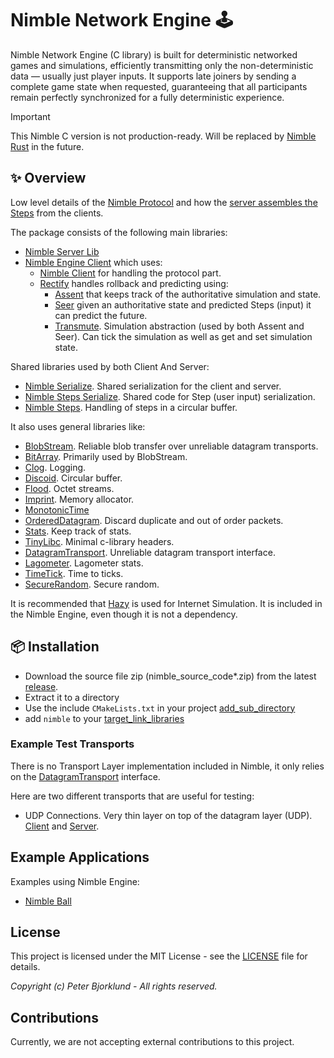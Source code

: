 # Nimble Network Engine 🕹️

Nimble Network Engine (C library) is built for deterministic networked games and simulations, efficiently transmitting only the non-deterministic data — usually just player inputs. It supports late joiners by sending a complete game state when requested, guaranteeing that all participants remain perfectly synchronized for a fully deterministic experience.

> [!IMPORTANT]
> This Nimble C version is not production-ready. Will be replaced by [Nimble Rust](https://github.com/nimble-rust/nimble) in the future.

## ✨ Overview

Low level details of the [Nimble Protocol](https://github.com/piot/nimble-serialize-c/blob/main/docs/index.adoc) and how the
[server assembles the Steps](https://github.com/piot/nimble-server-lib/blob/main/docs/index.adoc) from the clients.

The package consists of the following main libraries:

* [Nimble Server Lib](https://github.com/piot/nimble-server-lib)
* [Nimble Engine Client](https://github.com/piot/nimble-engine-client)  which uses:
  * [Nimble Client](https://github.com/piot/nimble-client-c) for handling the protocol part.
  * [Rectify](https://github.com/piot/rectify-c) handles rollback and predicting using:
    * [Assent](https://github.com/piot/assent-c) that keeps track of the authoritative simulation and state.
    * [Seer](https://github.com/piot/seer-c) given an authoritative state and predicted Steps (input) it can predict the future.
    * [Transmute](https://github.com/piot/transmute-c). Simulation abstraction (used by both Assent and Seer).
        Can tick the simulation as well as get and set simulation state.

Shared libraries used by both Client And Server:

* [Nimble Serialize](https://github.com/piot/nimble-serialize-c). Shared serialization for the client and server.
* [Nimble Steps Serialize](https://github.com/piot/nimble-steps-serialize-c). Shared code for Step (user input) serialization.
* [Nimble Steps](https://github.com/piot/nimble-steps-c). Handling of steps in a circular buffer.

It also uses general libraries like:

* [BlobStream](https://github.com/piot/blob-stream). Reliable blob transfer over unreliable datagram transports.
* [BitArray](https://github.com/piot/bit-array). Primarily used by BlobStream.
* [Clog](https://github.com/piot/clog). Logging.
* [Discoid](https://github.com/piot/discoid-c). Circular buffer.
* [Flood](https://github.com/piot/flood-c). Octet streams.
* [Imprint](https://github.com/piot/imprint). Memory allocator.
* [MonotonicTime](https://github.com/piot/monotonic-time-c)
* [OrderedDatagram](https://github.com/piot/ordered-datagram-c). Discard duplicate and out of order packets.
* [Stats](https://github.com/piot/stats-c). Keep track of stats.
* [TinyLibc](https://github.com/piot/tiny-libc). Minimal c-library headers.
* [DatagramTransport](https://github.com/piot/datagram-transport-c). Unreliable datagram transport interface.
* [Lagometer](https://github.com/piot/lagometer-c). Lagometer stats.
* [TimeTick](https://github.com/piot/time-tick-c). Time to ticks.
* [SecureRandom](https://github.com/piot/secure-random-c). Secure random.

It is recommended that [Hazy](https://github.com/piot/hazy-c) is used for Internet Simulation.
It is included in the Nimble Engine, even though it is not a dependency.

## 📦 Installation

* Download the source file zip (nimble_source_code*.zip) from the latest [release](https://github.com/piot/nimble/releases).
* Extract it to a directory
* Use the include `CMakeLists.txt` in your project [add_sub_directory](https://cmake.org/cmake/help/latest/command/add_subdirectory.html)
* add `nimble` to your [target_link_libraries](https://cmake.org/cmake/help/latest/command/target_link_libraries.html)

### Example Test Transports

There is no Transport Layer implementation included in Nimble, it only relies on the
[DatagramTransport](https://github.com/piot/datagram-transport-c) interface.

Here are two different transports that are useful for testing:

* UDP Connections. Very thin layer on top of the datagram layer (UDP).
  [Client](https://github.com/piot/udp-connections-client-c) and [Server](https://github.com/piot/udp-server-connections).

## Example Applications

Examples using Nimble Engine:

* [Nimble Ball](https://github.com/piot/nimble-ball)

## License

This project is licensed under the MIT License - see the [LICENSE](LICENSE) file for details.

*Copyright (c) Peter Bjorklund - All rights reserved.*

## Contributions

Currently, we are not accepting external contributions to this project.
